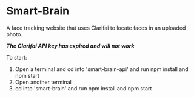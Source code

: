 # Smart-Brain

A face tracking website that uses Clarifai to locate faces in an uploaded photo.

***The Clarifai API key has expired and will not work***

To start:
1. Open a terminal and cd into 'smart-brain-api' and run npm install and npm start
2. Open another terminal 
3. cd into 'smart-brain' and run npm install and npm start
 
